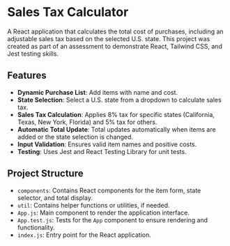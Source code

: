 # Sales Tax Calculator

A React application that calculates the total cost of purchases, including an adjustable sales tax based on the selected U.S. state. This project was created as part of an assessment to demonstrate React, Tailwind CSS, and Jest testing skills.

## Features

- **Dynamic Purchase List**: Add items with name and cost.
- **State Selection**: Select a U.S. state from a dropdown to calculate sales tax.
- **Sales Tax Calculation**: Applies 8% tax for specific states (California, Texas, New York, Florida) and 5% tax for others.
- **Automatic Total Update**: Total updates automatically when items are added or the state selection is changed.
- **Input Validation**: Ensures valid item names and positive costs.
- **Testing**: Uses Jest and React Testing Library for unit tests.

## Project Structure

- `components`: Contains React components for the item form, state selector, and total display.
- `util`: Contains helper functions or utilities, if needed.
- `App.js`: Main component to render the application interface.
- `App.test.js`: Tests for the `App` component to ensure rendering and functionality.
- `index.js`: Entry point for the React application.


